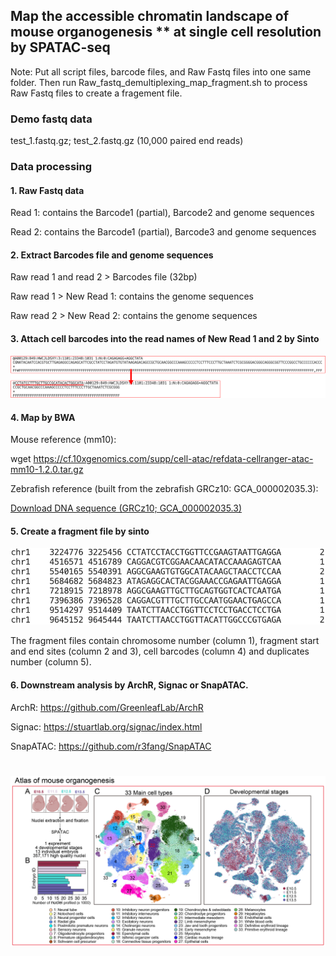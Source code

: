 ## Map the accessible chromatin landscape of mouse organogenesis ** **at** **single** **cell** **resolution** **by** SPATAC-seq

Note: Put all script files, barcode files, and Raw Fastq files into one same folder. Then run Raw_fastq_demultiplexing_map_fragment.sh to process Raw Fastq files to create a fragement file.

### **Demo** **fastq** **data** 

test_1.fastq.gz; test_2.fastq.gz (10,000 paired end reads)

### Data processing

#### 1. Raw Fastq data

Read 1: contains the Barcode1 (partial), Barcode2 and genome sequences

Read 2: contains the Barcode1 (partial), Barcode3 and genome sequences

#### 2. Extract Barcodes file and genome sequences

Raw read 1 and read 2 > Barcodes file (32bp)

Raw read 1 > New Read 1: contains the genome sequences

Raw read 2 > New Read 2: contains the genome sequences

#### 3. Attach cell barcodes into the read names of New Read 1 and 2 by Sinto

![Image text](https://github.com/Lan-lab/SPATAC-seq/blob/main/Mouse_Organogenesis_single-cell_oPen_chromatin_Atlas_(MOPA)/fastq_preprocessing/barcodes%20in%20read%20name.png)



#### 4. Map by BWA

Mouse reference (mm10):

wget https://cf.10xgenomics.com/supp/cell-atac/refdata-cellranger-atac-mm10-1.2.0.tar.gz

Zebrafish reference (built from the zebrafish GRCz10: GCA_000002035.3):

[Download DNA sequence (GRCz10; GCA_000002035.3)](https://dec2017.archive.ensembl.org/Danio_rerio/Info/Index)

#### 5. Create a fragment file by sinto

![Image text](https://github.com/Lan-lab/SPATAC-seq/blob/main/Mouse_Organogenesis_single-cell_oPen_chromatin_Atlas_(MOPA)/fastq_preprocessing/bed%20file.png)

The fragment files contain chromosome number (column 1), fragment start and end sites (column 2 and 3), cell barcodes (column 4) and duplicates number (column 5).

#### 6. Downstream analysis by ArchR, Signac or SnapATAC.

ArchR: https://github.com/GreenleafLab/ArchR

Signac: https://stuartlab.org/signac/index.html 

SnapATAC: https://github.com/r3fang/SnapATAC 
#




![Image text](https://github.com/Lan-lab/SPATAC-seq/blob/main/Mouse_Organogenesis_single-cell_oPen_chromatin_Atlas_(MOPA)/Atlas%20of%20zebrafish%20embryogenesis%20and%20mouse%20organogenesis.png)